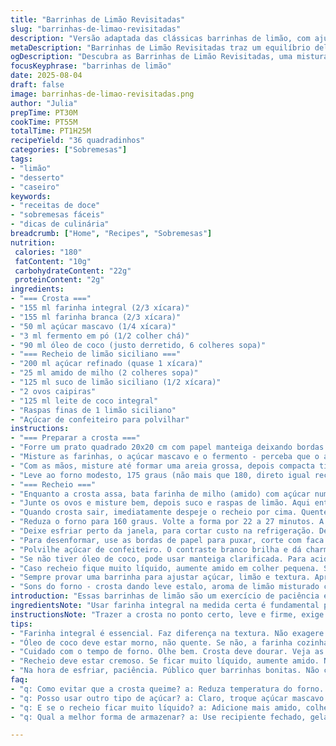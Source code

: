 ```yaml
---
title: "Barrinhas de Limão Revisitadas"
slug: "barrinhas-de-limao-revisitadas"
description: "Versão adaptada das clássicas barrinhas de limão, com ajustes na crosta e recheio para um toque pessoal e prático. A crosta troca a farinha tradicional por metade integral e um toque de açúcar mascavo para cor e sabor mais terroso. A manteiga vira óleo de coco, ótima para quem busca subtileza e textura quebradiça. O recheio perde o creme para virar leite de coco, junto com raspas e suco de limão siciliano, que trazem acidez vibrante. A receita orienta a usar sinais visuais de forno e textura para saber o ponto, mais confiável que tempo exato. Resultado são 36 quadradinhos que equilibram doce e azedo, e textura macia. Um desafio com retornos deliciosos na cozinha."
metaDescription: "Barrinhas de Limão Revisitadas traz um equilíbrio delicioso entre doce e azedo com crosta crocante e recheio leve de limão siciliano."
ogDescription: "Descubra as Barrinhas de Limão Revisitadas, uma mistura perfeita de sabores e texturas com toques de saúde e tropicalidade."
focusKeyphrase: "barrinhas de limão"
date: 2025-08-04
draft: false
image: barrinhas-de-limao-revisitadas.png
author: "Julia"
prepTime: PT30M
cookTime: PT55M
totalTime: PT1H25M
recipeYield: "36 quadradinhos"
categories: ["Sobremesas"]
tags:
- "limão"
- "desserto"
- "caseiro"
keywords:
- "receitas de doce"
- "sobremesas fáceis"
- "dicas de culinária"
breadcrumb: ["Home", "Recipes", "Sobremesas"]
nutrition: 
 calories: "180"
 fatContent: "10g"
 carbohydrateContent: "22g"
 proteinContent: "2g"
ingredients:
- "=== Crosta ==="
- "155 ml farinha integral (2/3 xícara)"
- "155 ml farinha branca (2/3 xícara)"
- "50 ml açúcar mascavo (1/4 xícara)"
- "3 ml fermento em pó (1/2 colher chá)"
- "90 ml óleo de coco (justo derretido, 6 colheres sopa)"
- "=== Recheio de limão siciliano ==="
- "200 ml açúcar refinado (quase 1 xícara)"
- "25 ml amido de milho (2 colheres sopa)"
- "125 ml suco de limão siciliano (1/2 xícara)"
- "2 ovos caipiras"
- "125 ml leite de coco integral"
- "Raspas finas de 1 limão siciliano"
- "Açúcar de confeiteiro para polvilhar"
instructions:
- "=== Preparar a crosta ==="
- "Forre um prato quadrado 20x20 cm com papel manteiga deixando bordas para puxar a massa depois. Nada de untar, deixa grudar vai facilitar."
- "Misture as farinhas, o açúcar mascavo e o fermento - perceba que o açúcar mascavo dá um tom mais marrom e um aroma mais caramelo. O óleo de coco deve estar só líquido, não quente, senão estraga a farinha."
- "Com as mãos, misture até formar uma areia grossa, depois compacta tipo farelo de pão. Compressão é a alma da crosta bonita. Pressione firme no fundo com a palma da mão - massa uniforme é segurança contra queimar."
- "Leve ao forno modesto, 175 graus (não mais que 180, direto igual receita original pode endurecer), por 28 a 33 minutos. Observe bordas começando a escurecer, centro firme ao toque. Deve parecer resistência mas não queimada. Se borbulhar, talvez cravou óleo demais."
- "=== Recheio ==="
- "Enquanto a crosta assa, bata farinha de milho (amido) com açúcar numa tigela."
- "Junte os ovos e misture bem, depois suco e raspas de limão. Aqui entra o leite de coco em vez da nata - fica mais leve, uma experiência fresca, mas quem quiser pode substituir por creme de leite. Sempre respeite a textura: quer líquido, porém levemente espesso. O amido estabiliza."
- "Quando crosta sair, imediatamente despeje o recheio por cima. Quente ajuda a aderir."
- "Reduza o forno para 160 graus. Volte a forma por 22 a 27 minutos. A dica é: os cantos firmam primeiro, centro deve tremer levemente tipo gelatina mole. Não deixe ficar totalmente duro, seca na hora de resfriar."
- "Deixe esfriar perto da janela, para cortar custo na refrigeração. Depois cubra com filme plástico e guarde na geladeira ao menos 3 horas, ideal umas 4, até firme e fácil de cortar. A textura vai doçurando e harmonizando o azedinho do limão."
- "Para desenformar, use as bordas de papel para puxar, corte com faca afiada em quadrados uniformes. Sempre limpe a faca entre os cortes para evitar massa grudada."
- "Polvilhe açúcar de confeiteiro. O contraste branco brilha e dá charme, e o açúcar também suaviza um pouco a acidez intensa. Sirva em temperatura ambiente ou frio."
- "Se não tiver óleo de coco, pode usar manteiga clarificada. Para acidez menos intensa, reduza a quantidade de suco em 10 ml e aumente o açúcar em 20 ml."
- "Caso recheio fique muito líquido, aumente amido em colher pequena. Se crosta ficar dura, experimente diminuir tempo no forno ou dar uma leve descansada na massa antes de assar."
- "Sempre provar uma barrinha para ajustar açúcar, limão e textura. Aprendi que forno varia, olhar cor e textura vale mais que tempo exato. Um som estalado quando toca crosta é indício que está no ponto."
- "Sons do forno - crosta dando leve estalo, aroma de limão misturado com doce queimado do açúcar mascavo, faz cozinha ficar convidativa. Rigor nas medidas?Nem tanto, tradição pede olhar, sentir, conhecer massa e recheio."
introduction: "Essas barrinhas de limão são um exercício de paciência e observação. Troquei a farinha branca aos poucos por integral para um fundo mais rústico. Manteiga virou óleo de coco para uma crosta que esfarela na boca sem pesar. O recheio de limão ganha leveza com o leite de coco e um toque de amido que evita que vire uma baba. Sempre fui da teoria que cozinha não pode ser só seguir receita, tem que sentir – quando a crosta dobra cor e cheiro, quando o recheio não é líquido demais. Aprendi mexendo com diferentes fornos e ingredientes e trouxe esse equilíbrio, com ajustes, para um resultado que cativa a vista e o paladar."
ingredientsNote: "Usar farinha integral na medida certa é fundamental para não perder a textura crocante. O açúcar mascavo precisa estar bem dissolvido para não criar grumos e transformar o sabor da crosta. O óleo de coco deve estar líquido, não quente, para não alterar a farinha – isso acontece porque o óleo quando quente cozinha a farinha, atrapalhando a textura final. Para o recheio, amido de milho é o segredo para estabilidade; se quiser mais firme, aumenta a dose com cuidado. O limão siciliano traz acidez mais aromática, mas pode usar lima ou outro tipo, ajustando o açúcar. O leite de coco é substituto leve do creme, oferece um frescor e um toque tropical. Fácil de achar, ótimo substituto para quem evita lactose."
instructionsNote: "Trazer a crosta no ponto certo, leve e firme, exige atenção no momento inicial. O segredo é pressionar com a mão para não ficar esfarelando demais. Fornos nem sempre são iguais; o tempo indicado é guia, o que importa é que a crosta ganhe cor dourada e cheiro de noz. Para o recheio, bater manualmente evita incorporar ar demais – assim o recheio fica denso e estável. Derramar rápido na crosta quente favorece aderência e final firmeza. A redução do forno é uma estratégia para cozinhar o recheio sem que a crosta queime. O recheio deve estar firme nas bordas, um pouco trêmulo no meio, sinal de que ainda vai firmar no frio. Paciência é necessária para resfriar bem; cortar quente é receita para desastre. Limpar faca entre cortes evita borrões e retém a apresentação. Polvilhar açúcar de confeiteiro no fim dá charme e sabor na medida."
tips:
- "Farinha integral é essencial. Faz diferença na textura. Não exagere. Se ficar muito, a crosta perde crocância. Sugiro começar com metade e ajustar."
- "Óleo de coco deve estar morno, não quente. Se não, a farinha cozinha. Essa mudança estraga a crosta. A crosta precisa ficar perfeita, esfarelando na boca."
- "Cuidado com o tempo de forno. Olhe bem. Crosta deve dourar. Veja as bordas. Não deixe muito tempo. Se passar, endurece. Aprendi isso da pior forma."
- "Recheio deve estar cremoso. Se ficar muito líquido, aumente amido. Não pode ser baba. Um truque: bata a mistura devagar, assim não incorpora ar demais e fica perfeito."
- "Na hora de esfriar, paciência. Público quer barrinhas bonitas. Não corte quente, vai esfarelar. O sabor muda também. Resfriar bem é fundamental."
faq:
- "q: Como evitar que a crosta queime? a: Reduza temperatura do forno. Observe cor. Crosta deve estalar levemente. Aroma de caramelo é sinal de que está no ponto."
- "q: Posso usar outro tipo de açúcar? a: Claro, troque açúcar mascavo pelo refinado ou demerara. Faz diferença no sabor e na cor. Adapta bem a receita."
- "q: E se o recheio ficar muito líquido? a: Adicione mais amido, colher pequena. Se ainda assim não funcionar, bata mais a mistura para incorporar melhor."
- "q: Qual a melhor forma de armazenar? a: Use recipiente fechado, geladeira é o ideal. Dura até 5 dias assim. Pode congelar, mas textura muda um pouco."

---
```

